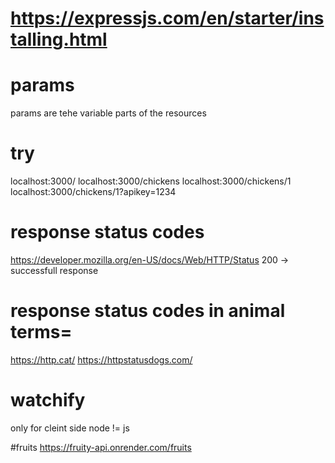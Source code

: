 # https://expressjs.com/en/starter/installing.html

# params

params are tehe variable parts of the resources

# try

localhost:3000/
localhost:3000/chickens
localhost:3000/chickens/1
localhost:3000/chickens/1?apikey=1234

# response status codes

https://developer.mozilla.org/en-US/docs/Web/HTTP/Status
200 -> successfull response

# response status codes in animal terms=

https://http.cat/
https://httpstatusdogs.com/

# watchify

only for cleint side
node != js

#fruits
https://fruity-api.onrender.com/fruits
